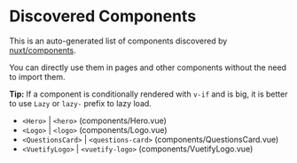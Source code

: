 # Discovered Components

This is an auto-generated list of components discovered by [nuxt/components](https://github.com/nuxt/components).

You can directly use them in pages and other components without the need to import them.

**Tip:** If a component is conditionally rendered with `v-if` and is big, it is better to use `Lazy` or `lazy-` prefix to lazy load.

- `<Hero>` | `<hero>` (components/Hero.vue)
- `<Logo>` | `<logo>` (components/Logo.vue)
- `<QuestionsCard>` | `<questions-card>` (components/QuestionsCard.vue)
- `<VuetifyLogo>` | `<vuetify-logo>` (components/VuetifyLogo.vue)
